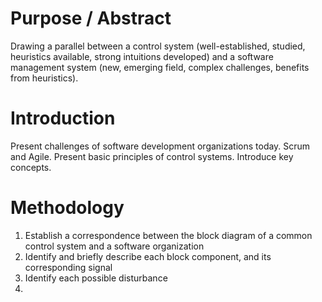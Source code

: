# Purpose / Abstract
Drawing a parallel between a control system (well-established, studied, heuristics available, strong intuitions developed) and a software management system (new, emerging field, complex challenges, benefits from heuristics).

# Introduction
Present challenges of software development organizations today. Scrum and Agile. Present basic principles of control systems. Introduce key concepts.

# Methodology
1. Establish a correspondence between the block diagram of a common control system and a software organization
2. Identify and briefly describe each block component, and its corresponding signal
3. Identify each possible disturbance
4. 
